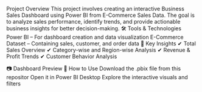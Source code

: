Project Overview
This project involves creating an interactive Business Sales Dashboard using Power BI from E-Commerce Sales Data. The goal is to analyze sales performance, identify trends, and provide actionable business insights for better decision-making.
🛠 Tools & Technologies
Power BI – For dashboard creation and data visualization
E-Commerce Dataset – Containing sales, customer, and order data
📌 Key Insights
✔ Total Sales Overview
✔ Category-wise and Region-wise Analysis
✔ Revenue & Profit Trends
✔ Customer Behavior Analysis

📷 Dashboard Preview
🚀 How to Use
Download the .pbix file from this repositor 
Open it in Power BI Desktop
Explore the interactive visuals and filters
